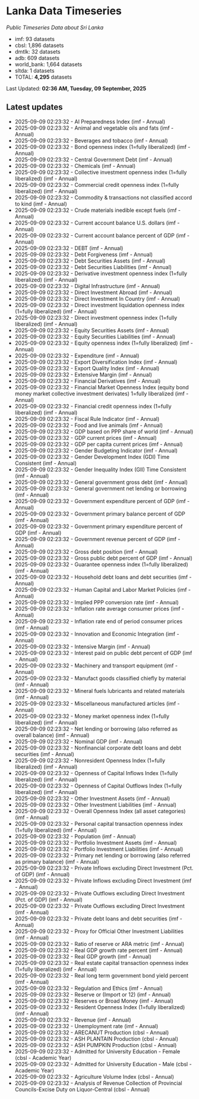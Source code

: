 # Lanka Data Timeseries
*Public Timeseries Data about Sri Lanka*

* imf: 93 datasets
* cbsl: 1,896 datasets
* dmtlk: 32 datasets
* adb: 609 datasets
* world_bank: 1,664 datasets
* sltda: 1 datasets
* TOTAL: **4,295** datasets

Last Updated: **02:36 AM, Tuesday, 09 September, 2025**

## Latest updates

* 2025-09-09 02:23:32 - AI Preparedness Index (imf - Annual)
* 2025-09-09 02:23:32 - Animal and vegetable oils and fats (imf - Annual)
* 2025-09-09 02:23:32 - Beverages and tobacco (imf - Annual)
* 2025-09-09 02:23:32 - Bond openness index (1=fully liberalized) (imf - Annual)
* 2025-09-09 02:23:32 - Central Government Debt (imf - Annual)
* 2025-09-09 02:23:32 - Chemicals (imf - Annual)
* 2025-09-09 02:23:32 - Collective investment openness index (1=fully liberalized) (imf - Annual)
* 2025-09-09 02:23:32 - Commercial credit openness index (1=fully liberalized) (imf - Annual)
* 2025-09-09 02:23:32 - Commodity & transactions not classified accord to kind (imf - Annual)
* 2025-09-09 02:23:32 - Crude materials inedible except fuels (imf - Annual)
* 2025-09-09 02:23:32 - Current account balance U.S. dollars (imf - Annual)
* 2025-09-09 02:23:32 - Current account balance percent of GDP (imf - Annual)
* 2025-09-09 02:23:32 - DEBT (imf - Annual)
* 2025-09-09 02:23:32 - Debt Forgiveness (imf - Annual)
* 2025-09-09 02:23:32 - Debt Securities Assets (imf - Annual)
* 2025-09-09 02:23:32 - Debt Securities Liabilities (imf - Annual)
* 2025-09-09 02:23:32 - Derivative investment openness index (1=fully liberalized) (imf - Annual)
* 2025-09-09 02:23:32 - Digital Infrastructure (imf - Annual)
* 2025-09-09 02:23:32 - Direct Investment Abroad (imf - Annual)
* 2025-09-09 02:23:32 - Direct Investment In Country (imf - Annual)
* 2025-09-09 02:23:32 - Direct investment liquidation openness index (1=fully liberalized) (imf - Annual)
* 2025-09-09 02:23:32 - Direct investment openness index (1=fully liberalized) (imf - Annual)
* 2025-09-09 02:23:32 - Equity Securities Assets (imf - Annual)
* 2025-09-09 02:23:32 - Equity Securities Liabilities (imf - Annual)
* 2025-09-09 02:23:32 - Equity openness index (1=fully liberalized) (imf - Annual)
* 2025-09-09 02:23:32 - Expenditure (imf - Annual)
* 2025-09-09 02:23:32 - Export Diversification Index (imf - Annual)
* 2025-09-09 02:23:32 - Export Quality Index (imf - Annual)
* 2025-09-09 02:23:32 - Extensive Margin (imf - Annual)
* 2025-09-09 02:23:32 - Financial Derivatives (imf - Annual)
* 2025-09-09 02:23:32 - Financial Market Openness Index (equity bond money market collective investment derivates) 1=fully liberalized (imf - Annual)
* 2025-09-09 02:23:32 - Financial credit openness index (1=fully liberalized) (imf - Annual)
* 2025-09-09 02:23:32 - Fiscal Rule Indicator (imf - Annual)
* 2025-09-09 02:23:32 - Food and live animals (imf - Annual)
* 2025-09-09 02:23:32 - GDP based on PPP share of world (imf - Annual)
* 2025-09-09 02:23:32 - GDP current prices (imf - Annual)
* 2025-09-09 02:23:32 - GDP per capita current prices (imf - Annual)
* 2025-09-09 02:23:32 - Gender Budgeting Indicator (imf - Annual)
* 2025-09-09 02:23:32 - Gender Development Index (GDI) Time Consistent (imf - Annual)
* 2025-09-09 02:23:32 - Gender Inequality Index (GII) Time Consistent (imf - Annual)
* 2025-09-09 02:23:32 - General government gross debt (imf - Annual)
* 2025-09-09 02:23:32 - General government net lending or borrowing (imf - Annual)
* 2025-09-09 02:23:32 - Government expenditure percent of GDP (imf - Annual)
* 2025-09-09 02:23:32 - Government primary balance percent of GDP (imf - Annual)
* 2025-09-09 02:23:32 - Government primary expenditure percent of GDP (imf - Annual)
* 2025-09-09 02:23:32 - Government revenue percent of GDP (imf - Annual)
* 2025-09-09 02:23:32 - Gross debt position (imf - Annual)
* 2025-09-09 02:23:32 - Gross public debt percent of GDP (imf - Annual)
* 2025-09-09 02:23:32 - Guarantee openness index (1=fully liberalized) (imf - Annual)
* 2025-09-09 02:23:32 - Household debt loans and debt securities (imf - Annual)
* 2025-09-09 02:23:32 - Human Capital and Labor Market Policies (imf - Annual)
* 2025-09-09 02:23:32 - Implied PPP conversion rate (imf - Annual)
* 2025-09-09 02:23:32 - Inflation rate average consumer prices (imf - Annual)
* 2025-09-09 02:23:32 - Inflation rate end of period consumer prices (imf - Annual)
* 2025-09-09 02:23:32 - Innovation and Economic Integration (imf - Annual)
* 2025-09-09 02:23:32 - Intensive Margin (imf - Annual)
* 2025-09-09 02:23:32 - Interest paid on public debt percent of GDP (imf - Annual)
* 2025-09-09 02:23:32 - Machinery and transport equipment (imf - Annual)
* 2025-09-09 02:23:32 - Manufact goods classified chiefly by material (imf - Annual)
* 2025-09-09 02:23:32 - Mineral fuels lubricants and related materials (imf - Annual)
* 2025-09-09 02:23:32 - Miscellaneous manufactured articles (imf - Annual)
* 2025-09-09 02:23:32 - Money market openness index (1=fully liberalized) (imf - Annual)
* 2025-09-09 02:23:32 - Net lending or borrowing (also referred as overall balance) (imf - Annual)
* 2025-09-09 02:23:32 - Nominal GDP (imf - Annual)
* 2025-09-09 02:23:32 - Nonfinancial corporate debt loans and debt securities (imf - Annual)
* 2025-09-09 02:23:32 - Nonresident Openness Index (1=fully liberalized) (imf - Annual)
* 2025-09-09 02:23:32 - Openness of Capital Inflows Index (1=fully liberalized) (imf - Annual)
* 2025-09-09 02:23:32 - Openness of Capital Outflows Index (1=fully liberalized) (imf - Annual)
* 2025-09-09 02:23:32 - Other Investment Assets (imf - Annual)
* 2025-09-09 02:23:32 - Other Investment Liabilities (imf - Annual)
* 2025-09-09 02:23:32 - Overall Openness Index (all asset categories) (imf - Annual)
* 2025-09-09 02:23:32 - Personal capital transaction openness index (1=fully liberalized) (imf - Annual)
* 2025-09-09 02:23:32 - Population (imf - Annual)
* 2025-09-09 02:23:32 - Portfolio Investment Assets (imf - Annual)
* 2025-09-09 02:23:32 - Portfolio Investment Liabilities (imf - Annual)
* 2025-09-09 02:23:32 - Primary net lending or borrowing (also referred as primary balance) (imf - Annual)
* 2025-09-09 02:23:32 - Private Inflows excluding Direct Investment (Pct. of GDP) (imf - Annual)
* 2025-09-09 02:23:32 - Private Inflows excluding Direct Investment (imf - Annual)
* 2025-09-09 02:23:32 - Private Outflows excluding Direct Investment (Pct. of GDP) (imf - Annual)
* 2025-09-09 02:23:32 - Private Outflows excluding Direct Investment (imf - Annual)
* 2025-09-09 02:23:32 - Private debt loans and debt securities (imf - Annual)
* 2025-09-09 02:23:32 - Proxy for Official Other Investment Liabilities (imf - Annual)
* 2025-09-09 02:23:32 - Ratio of reserve or ARA metric (imf - Annual)
* 2025-09-09 02:23:32 - Real GDP growth rate percent (imf - Annual)
* 2025-09-09 02:23:32 - Real GDP growth (imf - Annual)
* 2025-09-09 02:23:32 - Real estate capital transaction openness index (1=fully liberalized) (imf - Annual)
* 2025-09-09 02:23:32 - Real long term government bond yield percent (imf - Annual)
* 2025-09-09 02:23:32 - Regulation and Ethics (imf - Annual)
* 2025-09-09 02:23:32 - Reserve or (Import or 12) (imf - Annual)
* 2025-09-09 02:23:32 - Reserves or Broad Money (imf - Annual)
* 2025-09-09 02:23:32 - Resident Openness Index (1=fully liberalized) (imf - Annual)
* 2025-09-09 02:23:32 - Revenue (imf - Annual)
* 2025-09-09 02:23:32 - Unemployment rate (imf - Annual)
* 2025-09-09 02:23:32 - ARECANUT Production (cbsl - Annual)
* 2025-09-09 02:23:32 - ASH PLANTAIN Production (cbsl - Annual)
* 2025-09-09 02:23:32 - ASH PUMPKIN Production (cbsl - Annual)
* 2025-09-09 02:23:32 - Admitted for University Education - Female (cbsl - Academic Year)
* 2025-09-09 02:23:32 - Admitted for University Education - Male (cbsl - Academic Year)
* 2025-09-09 02:23:32 - Agriculture Volume Index (cbsl - Annual)
* 2025-09-09 02:23:32 - Analysis of Revenue Collection of Provincial Councils-Excise Duty on Liquor-Central (cbsl - Annual)